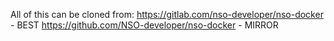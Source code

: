 All of this can be cloned from:
    https://gitlab.com/nso-developer/nso-docker - BEST
    https://github.com/NSO-developer/nso-docker - MIRROR